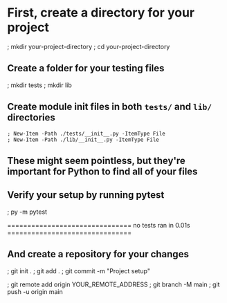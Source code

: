 # First, create a directory for your project

; mkdir your-project-directory
; cd your-project-directory

## Create a folder for your testing files

; mkdir tests
; mkdir lib

## Create module init files in both `tests/` and `lib/` directories

```PS
; New-Item -Path ./tests/__init__.py -ItemType File
; New-Item -Path ./lib/__init__.py -ItemType File
```

## These might seem pointless, but they're important for Python to find all of your files

## Verify your setup by running pytest

; py -m pytest

=============================== no tests ran in 0.01s ===============================

## And create a repository for your changes

; git init .
; git add .
; git commit -m "Project setup"

; git remote add origin YOUR_REMOTE_ADDRESS
; git branch -M main
; git push -u origin main
